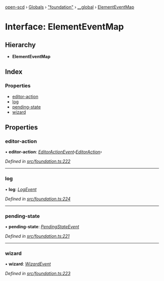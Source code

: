 [open-scd](../README.md) › [Globals](../globals.md) › ["foundation"](../modules/_foundation_.md) › [__global](../modules/_foundation_.__global.md) › [ElementEventMap](_foundation_.__global.elementeventmap.md)

# Interface: ElementEventMap

## Hierarchy

* **ElementEventMap**

## Index

### Properties

* [editor-action](_foundation_.__global.elementeventmap.md#editor-action)
* [log](_foundation_.__global.elementeventmap.md#log)
* [pending-state](_foundation_.__global.elementeventmap.md#pending-state)
* [wizard](_foundation_.__global.elementeventmap.md#wizard)

## Properties

###  editor-action

• **editor-action**: *[EditorActionEvent](../modules/_foundation_.md#editoractionevent)‹[EditorAction](../modules/_foundation_.md#editoraction)›*

*Defined in [src/foundation.ts:222](https://github.com/openscd/open-scd/blob/2f1ab2c/src/foundation.ts#L222)*

___

###  log

• **log**: *[LogEvent](../modules/_foundation_.md#logevent)*

*Defined in [src/foundation.ts:224](https://github.com/openscd/open-scd/blob/2f1ab2c/src/foundation.ts#L224)*

___

###  pending-state

• **pending-state**: *[PendingStateEvent](../modules/_foundation_.md#pendingstateevent)*

*Defined in [src/foundation.ts:221](https://github.com/openscd/open-scd/blob/2f1ab2c/src/foundation.ts#L221)*

___

###  wizard

• **wizard**: *[WizardEvent](../modules/_foundation_.md#wizardevent)*

*Defined in [src/foundation.ts:223](https://github.com/openscd/open-scd/blob/2f1ab2c/src/foundation.ts#L223)*
